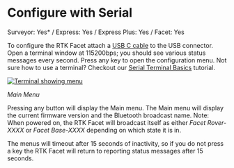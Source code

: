 # Configure with Serial

Surveyor: Yes* / Express: Yes / Express Plus: Yes / Facet: Yes

To configure the RTK Facet attach a [USB C cable](https://www.sparkfun.com/products/15425) to the USB connector. Open a terminal window at 115200bps; you should see various status messages every second. Press any key to open the configuration menu. Not sure how to use a terminal? Checkout our [Serial Terminal Basics](https://learn.sparkfun.com/tutorials/terminal-basics) tutorial.

[![Terminal showing menu](https://cdn.sparkfun.com/assets/learn_tutorials/2/1/8/8/SparkFun_RTK_ExpressPlus_MainMenu.jpg)](https://cdn.sparkfun.com/assets/learn_tutorials/2/1/8/8/SparkFun_RTK_ExpressPlus_MainMenu.jpg)

*Main Menu*

Pressing any button will display the Main menu. The Main menu will display the current firmware version and the Bluetooth broadcast name. Note: When powered on, the RTK Facet will broadcast itself as either *Facet Rover-XXXX* or *Facet Base-XXXX* depending on which state it is in.

The menus will timeout after 15 seconds of inactivity, so if you do not press a key the RTK Facet will return to reporting status messages after 15 seconds.